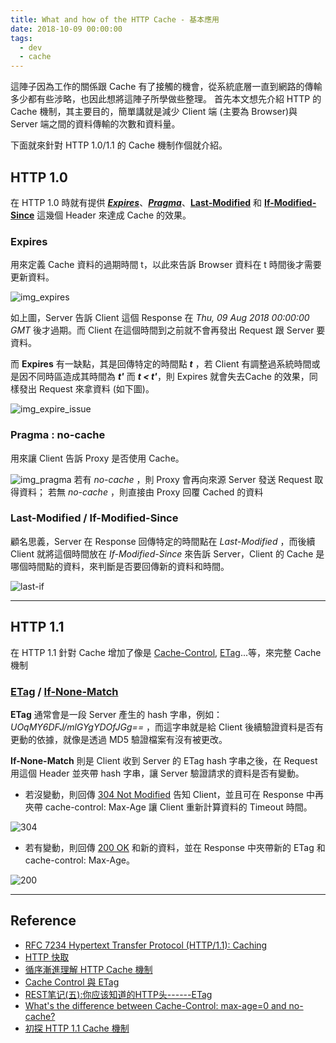 ```yaml
---
title: What and how of the HTTP Cache - 基本應用
date: 2018-10-09 00:00:00
tags:
  - dev
  - cache
---
```



這陣子因為工作的關係跟 Cache 有了接觸的機會，從系統底層一直到網路的傳輸多少都有些涉略，也因此想將這陣子所學做些整理。
首先本文想先介紹 HTTP 的 Cache 機制，其主要目的，簡單講就是減少 Client 端 (主要為 Browser)與 Server 端之間的資料傳輸的次數和資料量。

下面就來針對 HTTP 1.0/1.1 的 Cache 機制作個就介紹。

## HTTP 1.0
在 HTTP 1.0 時就有提供 [_**Expires**_](https://www.w3.org/Protocols/rfc2616/rfc2616-sec14.html#sec14.21)、[_**Pragma**_](https://www.w3.org/Protocols/rfc2616/rfc2616-sec14.html#sec14.32)、[**Last-Modified**](https://www.w3.org/Protocols/rfc2616/rfc2616-sec14.html#sec14.29) 和 [**If-Modified-Since**](https://www.w3.org/Protocols/rfc2616/rfc2616-sec14.html#sec14.25) 這幾個 Header 來達成 Cache 的效果。

### Expires
用來定義 Cache 資料的過期時間 t，以此來告訴 Browser 資料在 t 時間後才需要更新資料。

  ![img_expires](https://i.imgur.com/dHlGCR0.png)
  
如上圖，Server 告訴 Client 這個 Response 在 _Thu, 09 Aug 2018 00:00:00 GMT_ 後才過期。而 Client 在這個時間到之前就不會再發出 Request 跟 Server 要資料。

而 **Expires** 有一缺點，其是回傳特定的時間點 **_t_** ，若 Client 有調整過系統時間或是因不同時區造成其時間為 **_t'_** 而 **_t < t'_**，則 Expires 就會失去Cache 的效果，同樣發出 Request 來拿資料 (如下圖)。

![img_expire_issue](https://i.imgur.com/NpNTbcf.png)

### Pragma : no-cache
用來讓 Client 告訴 Proxy 是否使用 Cache。

  ![img_pragma](https://i.imgur.com/NXft5vh.png)
  若有 _no-cache_ ，則 Proxy 會再向來源 Server 發送 Request 取得資料；
  若無 _no-cache_ ，則直接由 Proxy 回覆 Cached 的資料

### Last-Modified / If-Modified-Since
顧名思義，Server 在 Response 回傳特定的時間點在 _Last-Modified_ ，而後續 Client 就將這個時間放在 _If-Modified-Since_ 來告訴 Server，Client 的 Cache 是哪個時間點的資料，來判斷是否要回傳新的資料和時間。

  ![last-if](https://i.imgur.com/I3qZ30E.png)


---
## HTTP 1.1
在 HTTP 1.1 針對 Cache 增加了像是 [Cache-Control](https://www.w3.org/Protocols/rfc2616/rfc2616-sec14.html#sec14.9), [ETag](https://www.w3.org/Protocols/rfc2616/rfc2616-sec14.html#sec14.19)...等，來完整 Cache 機制

### [ETag](https://www.w3.org/Protocols/rfc2616/rfc2616-sec14.html#sec14.19) / [If-None-Match](https://www.w3.org/Protocols/rfc2616/rfc2616-sec14.html#sec14.26)

**ETag** 通常會是一段 Server 產生的 hash 字串，例如：_UOqMY6DFJ/mlGYgYDOfJGg==_ ，而這字串就是給 Client 後續驗證資料是否有更動的依據，就像是透過 MD5 驗證檔案有沒有被更改。

**If-None-Match** 則是 Client 收到 Server 的 ETag hash 字串之後，在 Request 用這個 Header 並夾帶 hash 字串，讓 Server 驗證請求的資料是否有變動。

   * 若沒變動，則回傳 [304 Not Modified](https://www.w3.org/Protocols/rfc2616/rfc2616-sec10.html#sec10.3.5) 告知 Client，並且可在 Response 中再夾帶 cache-control: Max-Age 讓 Client 重新計算資料的 Timeout 時間。 

   ![304](https://i.imgur.com/hq37xvz.png)

  * 若有變動，則回傳 [200 OK](https://www.w3.org/Protocols/rfc2616/rfc2616-sec10.html#sec10.2.1) 和新的資料，並在 Response 中夾帶新的 ETag 和 cache-control: Max-Age。

  ![200](https://i.imgur.com/1yKBifm.png)



---

## Reference
* [RFC 7234 Hypertext Transfer Protocol (HTTP/1.1): Caching](https://tools.ietf.org/html/rfc7234#section-2)
* [HTTP 快取](https://developers.google.com/web/fundamentals/performance/optimizing-content-efficiency/http-caching?hl=zh-tw)
* [循序漸進理解 HTTP Cache 機制](https://blog.techbridge.cc/2017/06/17/cache-introduction/)
* [Cache Control 與 ETag](https://blog.othree.net/log/2012/12/22/cache-control-and-etag/)
* [REST笔记(五):你应该知道的HTTP头------ETag](https://www.cnblogs.com/tyb1222/archive/2011/12/24/2300246.html)
* [What's the difference between Cache-Control: max-age=0 and no-cache?](https://stackoverflow.com/questions/1046966/whats-the-difference-between-cache-control-max-age-0-and-no-cache)
* [初探 HTTP 1.1 Cache 機制](https://blog.toright.com/posts/3414/%E5%88%9D%E6%8E%A2-http-1-1-cache-%E6%A9%9F%E5%88%B6.html)
